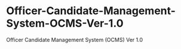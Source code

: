 # Officer-Candidate-Management-System-OCMS-Ver-1.0
Officer Candidate Management System (OCMS) Ver 1.0

